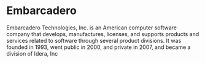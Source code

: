 # Embarcadero
Embarcadero Technologies, Inc. is an American computer software company that develops, manufactures, licenses, and supports products and services related to software through several product divisions. It was founded in 1993, went public in 2000, and private in 2007, and became a division of Idera, Inc

